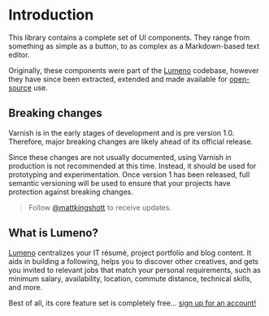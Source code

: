 # Introduction

This library contains a complete set of UI components. They range from something as simple as a button, to as complex as a Markdown-based text editor.

Originally, these components were part of the [Lumeno](https://lumeno.dev) codebase, however they have since been extracted, extended and made available for [open-source](https://varnish.caneara.com/LICENSE.md) use.

## Breaking changes

Varnish is in the early stages of development and is pre version 1.0. Therefore, major breaking changes are likely ahead of its official release.

Since these changes are not usually documented, using Varnish in production is not recommended at this time. Instead, it should be used for prototyping and experimentation. Once version 1 has been released, full semantic versioning will be used to ensure that your projects have protection against breaking changes.

> Follow [@mattkingshott](https://twitter.com/mattkingshott) to receive updates.

## What is Lumeno?

[Lumeno](https://lumeno.dev) centralizes your IT résumé, project portfolio and blog content. It aids in building a following, helps you to discover other creatives, and gets you invited to relevant jobs that match your personal requirements, such as minimum salary, availability, location, commute distance, technical skills, and more.

Best of all, its core feature set is completely free... [sign up for an account!](https://lumeno.dev)